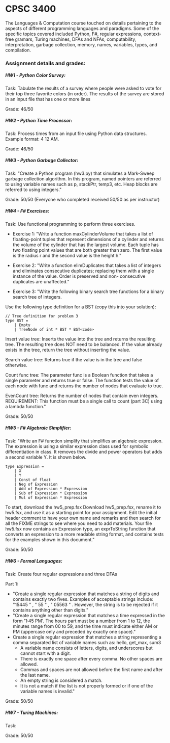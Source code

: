 # CPSC 3400

The Languages & Computation course touched on details pertaining to the aspects of different programming languages and paradigms. Some of the specific topics covered included Python, F#, regular expressions, context-free gramars, Turing machines, DFAs and NFAs, computability, interpretation, garbage collection, memory, names, variables, types, and compilation. 

### Assignment details and grades:
##### HW1 - Python Color Survey: 

Task: Tabulate the results of a survey where people were asked to vote for their top three favorite colors (in order). The results of the survey are stored in an input file that has one or more lines 

Grade: 46/50

##### HW2 - Python Time Processor: 

Task: Process times from an input file using Python data structures. Example format: 4 12 AM.

Grade: 46/50

##### HW3 - Python Garbage Collector: 

Task: "Create a Python program (hw3.py) that simulates a Mark-Sweep garbage collection algorithm. In this program, named pointers are referred to using variable names such as p, stackPtr, temp3, etc. Heap blocks are referred to using integers."

Grade: 50/50 (Everyone who completed received 50/50 as per instructor)

##### HW4 - F# Exercises:

Task: Use functional programming to perform three exercises.

* Exercise 1: "Write a function maxCylinderVolume that takes a list of floating-point tuples that represent dimensions of a cylinder and returns the volume of the cylinder that has the largest volume. Each tuple has two floating point values that are both greater than zero. The first value is the radius r and the second value is the height h."

* Exercise 2: "Write a function elimDuplicates that takes a list of integers and eliminates consecutive duplicates; replacing them with a single instance of the value. Order is preserved and non- consecutive duplicates are unaffected."

* Exercise 3: "Write the following binary search tree functions for a binary search tree of integers. 

Use the following type definition for a BST (copy this into your solution):

```F#
// Tree definition for problem 3
type BST =
    | Empty
    | TreeNode of int * BST * BST<code>
```
    
Insert value tree: Inserts the value into the tree and returns the resulting tree. The resulting tree does NOT need to be balanced. If the value already exists in the tree, return the tree without inserting the value.

Search value tree: Returns true if the value is in the tree and false otherwise.

Count func tree: The parameter func is a Boolean function that takes a single parameter and returns true or false. The function tests the value of each node with func and returns the number of nodes that evaluate to true.

EvenCount tree: Returns the number of nodes that contain even integers. REQUIREMENT: This function must be a single call to count (part 3C) using a lambda function."

Grade: 50/50

##### HW5 - F# Algebraic Simplifier: 

Task: "Write an F# function simplify that simplifies an algebraic expression. The expression is using a similar expression class used for symbolic differentiation in class. It removes the divide and power operators but adds a second variable Y. It is shown below.

```F#
type Expression =
    | X
    | Y
    | Const of float
    | Neg of Expression
    | Add of Expression * Expression
    | Sub of Expression * Expression
    | Mul of Expression * Expression
```

To start, download the hw5_prep.fsx  Download hw5_prep.fsx, rename it to hw5.fsx, and use it as a starting point for your assignment. Edit the initial header comment to have your own name and remarks and then search for all the FIXME strings to see where you need to add materials. Your file hw5.fsx now contains an Expression type, an exprToString function that converts an expression to a more readable string format, and contains tests for the examples shown in this document."

Grade: 50/50

##### HW6 - Formal Languages:

Task: Create four regular expressions and three DFAs

Part 1:
* "Create a single regular expression that matches a string of digits and contains exactly two fives. Examples of acceptable strings include: "15445 " , " 55 " , " 05563 " . However, the string is to be rejected if it contains anything other than digits."
* "Create a single regular expression that matches a time expressed in the form '1:45 PM'. The hours part must be a number from 1 to 12, the minutes range from 00 to 59, and the time must indicate either AM or PM (uppercase only and preceded by exactly one space)."
* Create a single regular expression that matches a string representing a comma separated list of variable names such as: hello, get_max, sum3
    * A variable name consists of letters, digits, and underscores but cannot start with a digit.
    * There is exactly one space after every comma. No other spaces are allowed.
    * Commas and spaces are not allowed before the first name and after the last name.
    * An empty string is considered a match.
    * It is not a match if the list is not properly formed or if one of the variable names is invalid."


Grade: 50/50

##### HW7 - Turing Machines:
Task:

Grade: 50/50
